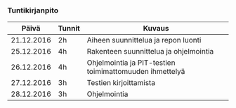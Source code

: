 ### Tuntikirjanpito
Päivä | Tunnit | Kuvaus
--------------- | ----- | ------
21.12.2016 | 2h | Aiheen suunnittelua ja repon luonti
25.12.2016 | 4h | Rakenteen suunnittelua ja ohjelmointia
26.12.2016 | 4h | Ohjelmointia ja PIT-testien toimimattomuuden ihmettelyä
27.12.2016 | 3h | Testien kirjoittamista
28.12.2016 | 3h | Ohjelmointia
